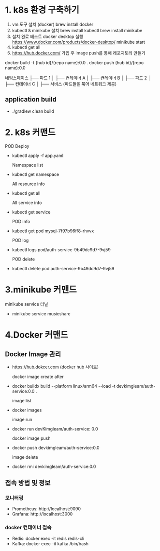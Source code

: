 # 1. k8s 환경 구축하기
1. vm 도구 설치 (docker)
   brew install docker
2. kubectl & minikube 설치
   brew install kubectl
   brew install minikube
3. 설치 완료 테스트
   docker desktop 실행   https://www.docker.com/products/docker-desktop/
   minikube start
4. kubectl get all
5. https://hub.docker.com/ 가입 후 image push를 통해 레포지토리 만들기

docker build -t {hub id}/{repo name}:0.0 .
docker push {hub id}/{repo name}:0.0

네임스페이스
├── 파드 1
│    ├── 컨테이너 A
│    ├── 컨테이너 B
│
├── 파드 2
│    ├── 컨테이너 C
│
├── 서비스 (파드들을 묶어 네트워크 제공)

## application build
- ./gradlew clean build

# 2. k8s 커맨드
  POD Deploy
- kubectl apply -f app.yaml

  Namespace list
- kubectl get namespace

  All resource info
- kubectl get all

  All service info
- kubectl get service

  POD info
- kubectl get pod mysql-7f97b96ff8-rhvvx

  POD log
- kubectl logs pod/auth-service-9b49dc9d7-9vj59

  POD delete
- kubectl delete pod auth-service-9b49dc9d7-9vj59

# 3.minikube 커맨드
minikube service 터널
- minikube service musicshare

# 4.Docker 커맨드
## Docker Image 관리
- https://hub.dokcer.com (docker hub 사이트)

  docker image create after
- docker buildx build --platform linux/arm64 --load -t devkimgleam/auth-service:0.0 .

  image list
- docker images

  image run
- docker run devKimgleam/auth-service: 0.0

  docker image push
- docker push devkimgleam/auth-service:0.0

  image delete
- docker rmi devkimgleam/auth-service:0.0

## 접속 방법 및 정보
### 모니터링
- Prometheus: http://localhost:9090
- Grafana: http://localhost:3000
### docker 컨테이너 접속
- Redis: docker exec -it redis redis-cli
- Kafka: docker exec -it kafka /bin/bash